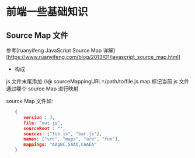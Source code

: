 # 前端一些基础知识

## Source Map 文件

参考[ruanyifeng JavaScript Source Map 详解][https://www.ruanyifeng.com/blog/2013/01/javascript_source_map.html]

- 构成

js 文件末尾添加 //@ sourceMappingURL=/path/to/file.js.map 标记当前 js 文件通过哪个 source Map 进行映射

source Map 文件如:

```json
　　{
　　　　version : 3,
　　　　file: "out.js",
　　　　sourceRoot : "",
　　　　sources: ["foo.js", "bar.js"],
　　　　names: ["src", "maps", "are", "fun"],
　　　　mappings: "AAgBC,SAAQ,CAAEA"
　　}
```

